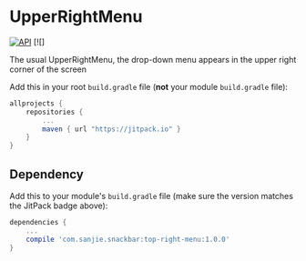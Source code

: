 # UpperRightMenu
[![API](https://img.shields.io/badge/API-9%2B-blue.svg?style=flat)](https://android-arsenal.com/api?level=16) [![]

The usual UpperRightMenu, the drop-down menu appears in the upper right corner of the screen

Add this in your root `build.gradle` file (**not** your module `build.gradle` file):

```gradle
allprojects {
	repositories {
		...
		maven { url "https://jitpack.io" }
	}
}
```

Dependency
--

Add this to your module's `build.gradle` file (make sure the version matches the JitPack badge above):

```gradle
dependencies {
	...
	compile 'com.sanjie.snackbar:top-right-menu:1.0.0'
}
```
